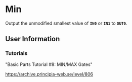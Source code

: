 # Min
Output the unmodified smallest value of **`IN0`** or **`IN1`** to **`OUT0`**.

## User Information

### Tutorials
"Basic Parts Tutorial #8: MIN/MAX Gates"

https://archive.principia-web.se/level/806